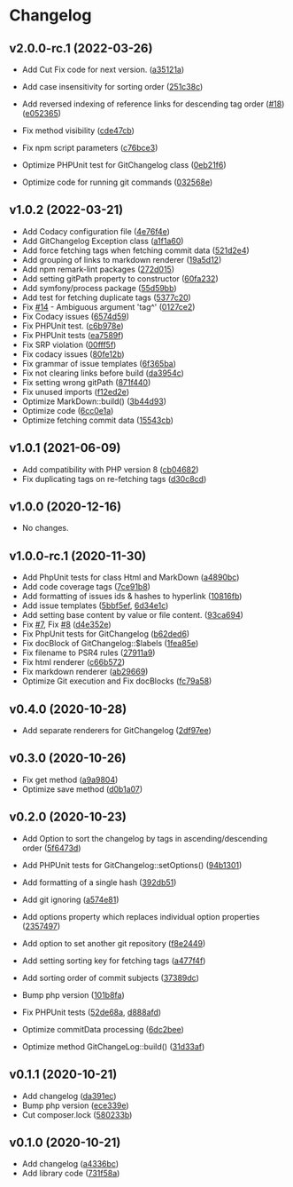 # Changelog

## v2.0.0-rc.1 (2022-03-26)

* Add Cut Fix code for next version. ([a35121a][67])

* Add case insensitivity for sorting order ([251c38c][66])

* Add reversed indexing of reference links for descending tag order
([#18][65]) ([e052365][64])

* Fix method visibility ([cde47cb][63])

* Fix npm script parameters ([c76bce3][62])

* Optimize PHPUnit test for GitChangelog class ([0eb21f6][61])

* Optimize code for running git commands ([032568e][60])

## v1.0.2 (2022-03-21)

* Add Codacy configuration file ([4e76f4e][59])
* Add GitChangelog Exception class ([a1f1a60][58])
* Add force fetching tags when fetching commit data ([521d2e4][57])
* Add grouping of links to markdown renderer ([19a5d12][56])
* Add npm remark-lint packages ([272d015][55])
* Add setting gitPath property to constructor ([60fa232][54])
* Add symfony/process package ([55d59bb][53])
* Add test for fetching duplicate tags ([5377c20][52])
* Fix [#14][51] - Ambiguous argument 'tag^' ([0127ce2][50])
* Fix Codacy issues ([6574d59][49])
* Fix PHPUnit test. ([c6b978e][48])
* Fix PHPUnit tests ([ea7589f][47])
* Fix SRP violation ([00fff5f][46])
* Fix codacy issues ([80fe12b][45])
* Fix grammar of issue templates ([6f365ba][44])
* Fix not clearing links before build ([da3954c][43])
* Fix setting wrong gitPath ([871f440][42])
* Fix unused imports ([f12ed2e][41])
* Optimize MarkDown::build() ([3b44d93][40])
* Optimize code ([6cc0e1a][39])
* Optimize fetching commit data ([15543cb][38])

## v1.0.1 (2021-06-09)

* Add compatibility with PHP version 8 ([cb04682][37])
* Fix duplicating tags on re-fetching tags ([d30c8cd][36])

## v1.0.0 (2020-12-16)

* No changes.

## v1.0.0-rc.1 (2020-11-30)

* Add PhpUnit tests for class Html and MarkDown ([a4890bc][35])
* Add code coverage tags ([7ce91b8][34])
* Add formatting of issues ids & hashes to hyperlink ([10816fb][33])
* Add issue templates ([5bbf5ef][32], [6d34e1c][31])
* Add setting base content by value or file content. ([93ca694][30])
* Fix [#7][29], Fix [#8][28] ([d4e352e][27])
* Fix PhpUnit tests for GitChangelog ([b62ded6][26])
* Fix docBlock of GitChangelog::$labels ([1fea85e][25])
* Fix filename to PSR4 rules ([27911a9][24])
* Fix html renderer ([c66b572][23])
* Fix markdown renderer ([ab29669][22])
* Optimize Git execution and Fix docBlocks ([fc79a58][21])

## v0.4.0 (2020-10-28)

* Add separate renderers for GitChangelog ([2df97ee][20])

## v0.3.0 (2020-10-26)

* Fix get method ([a9a9804][19])
* Optimize save method ([d0b1a07][18])

## v0.2.0 (2020-10-23)

* Add Option to sort the changelog by tags in ascending/descending order
([5f6473d][17])

* Add PHPUnit tests for GitChangelog::setOptions() ([94b1301][16])

* Add formatting of a single hash ([392db51][15])

* Add git ignoring ([a574e81][14])

* Add options property which replaces individual option properties
([2357497][13])

* Add option to set another git repository ([f8e2449][12])

* Add setting sorting key for fetching tags ([a477f4f][11])

* Add sorting order of commit subjects ([37389dc][10])

* Bump php version ([101b8fa][9])

* Fix PHPUnit tests ([52de68a][8], [d888afd][7])

* Optimize commitData processing ([6dc2bee][6])

* Optimize method GitChangeLog::build() ([31d33af][5])

## v0.1.1 (2020-10-21)

* Add changelog ([da391ec][4])
* Bump php version ([ece339e][3])
* Cut composer.lock ([580233b][2])

## v0.1.0 (2020-10-21)

* Add changelog ([a4336bc][1])
* Add library code ([731f58a][0])

[0]:https://github.com/DigiLive/gitChangelog/commit/731f58a
[1]:https://github.com/DigiLive/gitChangelog/commit/a4336bc
[2]:https://github.com/DigiLive/gitChangelog/commit/580233b
[3]:https://github.com/DigiLive/gitChangelog/commit/ece339e
[4]:https://github.com/DigiLive/gitChangelog/commit/da391ec
[5]:https://github.com/DigiLive/gitChangelog/commit/31d33af
[6]:https://github.com/DigiLive/gitChangelog/commit/6dc2bee
[7]:https://github.com/DigiLive/gitChangelog/commit/d888afd
[8]:https://github.com/DigiLive/gitChangelog/commit/52de68a
[9]:https://github.com/DigiLive/gitChangelog/commit/101b8fa
[10]:https://github.com/DigiLive/gitChangelog/commit/37389dc
[11]:https://github.com/DigiLive/gitChangelog/commit/a477f4f
[12]:https://github.com/DigiLive/gitChangelog/commit/f8e2449
[13]:https://github.com/DigiLive/gitChangelog/commit/2357497
[14]:https://github.com/DigiLive/gitChangelog/commit/a574e81
[15]:https://github.com/DigiLive/gitChangelog/commit/392db51
[16]:https://github.com/DigiLive/gitChangelog/commit/94b1301
[17]:https://github.com/DigiLive/gitChangelog/commit/5f6473d
[18]:https://github.com/DigiLive/gitChangelog/commit/d0b1a07
[19]:https://github.com/DigiLive/gitChangelog/commit/a9a9804
[20]:https://github.com/DigiLive/gitChangelog/commit/2df97ee
[21]:https://github.com/DigiLive/gitChangelog/commit/fc79a58
[22]:https://github.com/DigiLive/gitChangelog/commit/ab29669
[23]:https://github.com/DigiLive/gitChangelog/commit/c66b572
[24]:https://github.com/DigiLive/gitChangelog/commit/27911a9
[25]:https://github.com/DigiLive/gitChangelog/commit/1fea85e
[26]:https://github.com/DigiLive/gitChangelog/commit/b62ded6
[27]:https://github.com/DigiLive/gitChangelog/commit/d4e352e
[28]:https://github.com/DigiLive/gitChangelog/issue/8
[29]:https://github.com/DigiLive/gitChangelog/issue/7
[30]:https://github.com/DigiLive/gitChangelog/commit/93ca694
[31]:https://github.com/DigiLive/gitChangelog/commit/6d34e1c
[32]:https://github.com/DigiLive/gitChangelog/commit/5bbf5ef
[33]:https://github.com/DigiLive/gitChangelog/commit/10816fb
[34]:https://github.com/DigiLive/gitChangelog/commit/7ce91b8
[35]:https://github.com/DigiLive/gitChangelog/commit/a4890bc
[36]:https://github.com/DigiLive/gitChangelog/commit/d30c8cd
[37]:https://github.com/DigiLive/gitChangelog/commit/cb04682
[38]:https://github.com/DigiLive/gitChangelog/commit/15543cb
[39]:https://github.com/DigiLive/gitChangelog/commit/6cc0e1a
[40]:https://github.com/DigiLive/gitChangelog/commit/3b44d93
[41]:https://github.com/DigiLive/gitChangelog/commit/f12ed2e
[42]:https://github.com/DigiLive/gitChangelog/commit/871f440
[43]:https://github.com/DigiLive/gitChangelog/commit/da3954c
[44]:https://github.com/DigiLive/gitChangelog/commit/6f365ba
[45]:https://github.com/DigiLive/gitChangelog/commit/80fe12b
[46]:https://github.com/DigiLive/gitChangelog/commit/00fff5f
[47]:https://github.com/DigiLive/gitChangelog/commit/ea7589f
[48]:https://github.com/DigiLive/gitChangelog/commit/c6b978e
[49]:https://github.com/DigiLive/gitChangelog/commit/6574d59
[50]:https://github.com/DigiLive/gitChangelog/commit/0127ce2
[51]:https://github.com/DigiLive/gitChangelog/issue/14
[52]:https://github.com/DigiLive/gitChangelog/commit/5377c20
[53]:https://github.com/DigiLive/gitChangelog/commit/55d59bb
[54]:https://github.com/DigiLive/gitChangelog/commit/60fa232
[55]:https://github.com/DigiLive/gitChangelog/commit/272d015
[56]:https://github.com/DigiLive/gitChangelog/commit/19a5d12
[57]:https://github.com/DigiLive/gitChangelog/commit/521d2e4
[58]:https://github.com/DigiLive/gitChangelog/commit/a1f1a60
[59]:https://github.com/DigiLive/gitChangelog/commit/4e76f4e
[60]:https://github.com/DigiLive/gitChangelog/commit/032568e
[61]:https://github.com/DigiLive/gitChangelog/commit/0eb21f6
[62]:https://github.com/DigiLive/gitChangelog/commit/c76bce3
[63]:https://github.com/DigiLive/gitChangelog/commit/cde47cb
[64]:https://github.com/DigiLive/gitChangelog/commit/e052365
[65]:https://github.com/DigiLive/gitChangelog/issue/18
[66]:https://github.com/DigiLive/gitChangelog/commit/251c38c
[67]:https://github.com/DigiLive/gitChangelog/commit/a35121a

